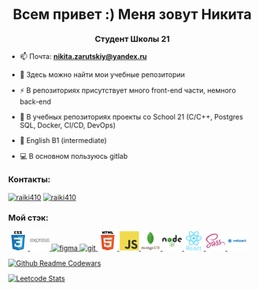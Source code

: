 <h1 align="center">Всем привет :) Меня зовут Никита</h1>
<h3 align="center">Студент Школы 21</h3>

- 📫 Почта: **nikita.zarutskiy@yandex.ru**

- 🌱 Здесь можно найти мои учебные репозитории

- ⚡ В репозиториях присутствует много front-end части, немного back-end

- 🗽 В учебных репозиториях проекты со School 21 (C/C++, Postgres SQL, Docker, CI/CD, DevOps) 

- 🥑 English B1 (intermediate)

- 💻 В основном пользуюсь gitlab

<h3 align="left">Контакты:</h3>

<a href="https://vk.com/raiki410" target="blank"><img align="center" src="https://www.svgrepo.com/show/349554/vk.svg" alt="raiki410" height="30" width="40" /></a>
<a href="https://t.me/Raiki410" target="blank"><img align="center" src="https://www.svgrepo.com/show/354443/telegram.svg" alt="raiki410" height="30" width="40" /></a>



<h3 align="left">Мой стэк:</h3>
<p align="left"> <a href="https://www.w3schools.com/css/" target="_blank" rel="noreferrer"> <img src="https://raw.githubusercontent.com/devicons/devicon/master/icons/css3/css3-original-wordmark.svg" alt="css3" width="40" height="40"/> </a> <a href="https://expressjs.com" target="_blank" rel="noreferrer"> <img src="https://raw.githubusercontent.com/devicons/devicon/master/icons/express/express-original-wordmark.svg" alt="express" width="40" height="40"/> </a> <a href="https://www.figma.com/" target="_blank" rel="noreferrer"> <img src="https://www.vectorlogo.zone/logos/figma/figma-icon.svg" alt="figma" width="40" height="40"/> </a> <a href="https://git-scm.com/" target="_blank" rel="noreferrer"> <img src="https://www.vectorlogo.zone/logos/git-scm/git-scm-icon.svg" alt="git" width="40" height="40"/> </a> <a href="https://www.w3.org/html/" target="_blank" rel="noreferrer"> <img src="https://raw.githubusercontent.com/devicons/devicon/master/icons/html5/html5-original-wordmark.svg" alt="html5" width="40" height="40"/> </a> <a href="https://developer.mozilla.org/en-US/docs/Web/JavaScript" target="_blank" rel="noreferrer"> <img src="https://raw.githubusercontent.com/devicons/devicon/master/icons/javascript/javascript-original.svg" alt="javascript" width="40" height="40"/> </a> <a href="https://www.mongodb.com/" target="_blank" rel="noreferrer"> <img src="https://raw.githubusercontent.com/devicons/devicon/master/icons/mongodb/mongodb-original-wordmark.svg" alt="mongodb" width="40" height="40"/> </a> <a href="https://nodejs.org" target="_blank" rel="noreferrer"> <img src="https://raw.githubusercontent.com/devicons/devicon/master/icons/nodejs/nodejs-original-wordmark.svg" alt="nodejs" width="40" height="40"/> </a> <a href="https://reactjs.org/" target="_blank" rel="noreferrer"> <img src="https://raw.githubusercontent.com/devicons/devicon/master/icons/react/react-original-wordmark.svg" alt="react" width="40" height="40"/> </a> <a href="https://sass-lang.com" target="_blank" rel="noreferrer"> <img src="https://raw.githubusercontent.com/devicons/devicon/master/icons/sass/sass-original.svg" alt="sass" width="40" height="40"/> </a> <a href="https://webpack.js.org" target="_blank" rel="noreferrer"> <img src="https://raw.githubusercontent.com/devicons/devicon/d00d0969292a6569d45b06d3f350f463a0107b0d/icons/webpack/webpack-original-wordmark.svg" alt="webpack" width="40" height="40"/> </a> </p>



[![Github Readme Codewars](https://codewars-stats-ignacio-cuadra.vercel.app/?username=Raik410&theme=halloween)](https://github.com/ignacio-cuadra/github-readme-codewars)

[![Leetcode Stats](https://leetcard.jacoblin.cool/Raik410)](https://leetcode.com/Raik410)

<!--
**Raik410/Raik410** is a ✨ _special_ ✨ repository because its `README.md` (this file) appears on your GitHub profile.

Here are some ideas to get you started:

- 🔭 I’m currently working on ...
- 🌱 I’m currently learning ...
- 👯 I’m looking to collaborate on ...
- 🤔 I’m looking for help with ...
- 💬 Ask me about ...
- 📫 How to reach me: ...
- 😄 Pronouns: ...
- ⚡ Fun fact: ...
-->
